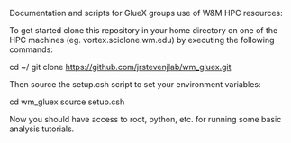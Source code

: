 Documentation and scripts for GlueX groups use of W&M HPC resources:

To get started clone this repository in your home directory on one of the HPC machines (eg. vortex.sciclone.wm.edu) by executing the following commands:

cd ~/
git clone https://github.com/jrstevenjlab/wm_gluex.git

Then source the setup.csh script to set your environment variables:

cd wm_gluex
source setup.csh

Now you should have access to root, python, etc. for running some basic analysis tutorials.
